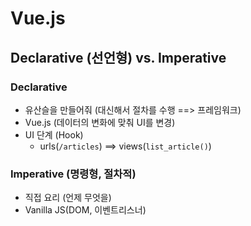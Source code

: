 # Vue.js


## Declarative (선언형) vs. Imperative

### Declarative
- 유산슬을 만들어줘 (대신해서 절차를 수행 ==> 프레임워크)
- Vue.js (데이터의 변화에 맞춰 UI를 변경)
- UI 단계 (Hook)
    - urls(`/articles`) ==> views(`list_article()`)

### Imperative (명령형, 절차적)
- 직접 요리 (언제 무엇을)
- Vanilla JS(DOM, 이벤트리스너)